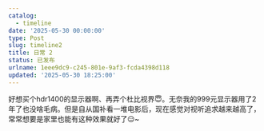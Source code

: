 ```yaml
---
catalog:
  - timeline
date: '2025-05-30 00:00:00'
type: Post
slug: timeline2
title: 日常 2
status: 已发布
urlname: 1eee9dc9-c245-801e-9af3-fcda4398d118
updated: '2025-05-30 18:25:00'
---
```


好想买个hdr1400的显示器啊、再弄个杜比视界😇。无奈我的999元显示器用了2年了也没啥毛病。但是自从国补看一堆电影后，现在感觉对视听追求越来越高了，常常想要是家里也能有这种效果就好了😑~

